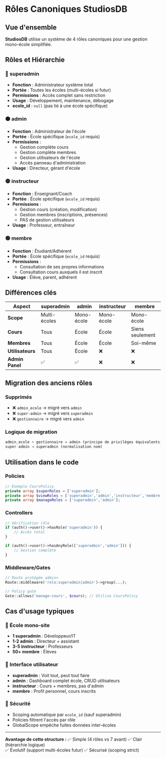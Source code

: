 # Rôles Canoniques StudiosDB

## Vue d'ensemble

**StudiosDB** utilise un système de 4 rôles canoniques pour une gestion mono-école simplifiée.

## Rôles et Hiérarchie

### 🔴 superadmin
- **Fonction** : Administrateur système total
- **Portée** : Toutes les écoles (multi-écoles si futur)
- **Permissions** : Accès complet sans restriction
- **Usage** : Développement, maintenance, débogage
- **ecole_id** : `null` (pas lié à une école spécifique)

### 🟠 admin  
- **Fonction** : Administrateur de l'école
- **Portée** : École spécifique (`ecole_id` requis)  
- **Permissions** : 
  - Gestion complète cours
  - Gestion complète membres
  - Gestion utilisateurs de l'école
  - Accès panneau d'administration
- **Usage** : Directeur, gérant d'école

### 🟡 instructeur
- **Fonction** : Enseignant/Coach
- **Portée** : École spécifique (`ecole_id` requis)
- **Permissions** :
  - Gestion cours (création, modification)  
  - Gestion membres (inscriptions, présences)
  - PAS de gestion utilisateurs
- **Usage** : Professeur, entraîneur

### 🟢 membre
- **Fonction** : Étudiant/Adhérent  
- **Portée** : École spécifique (`ecole_id` requis)
- **Permissions** :
  - Consultation de ses propres informations
  - Consultation cours auxquels il est inscrit
- **Usage** : Élève, parent, adhérent

## Différences clés

| Aspect | superadmin | admin | instructeur | membre |
|--------|------------|-------|-------------|--------|
| **Scope** | Multi-écoles | Mono-école | Mono-école | Mono-école |
| **Cours** | Tous | École | École | Siens seulement |
| **Membres** | Tous | École | École | Soi-même |
| **Utilisateurs** | Tous | École | ❌ | ❌ |
| **Admin Panel** | ✅ | ✅ | ❌ | ❌ |

## Migration des anciens rôles

### Supprimés
- ❌ `admin_ecole` → migré vers `admin`
- ❌ `super-admin` → migré vers `superadmin`  
- ❌ `gestionnaire` → migré vers `admin`

### Logique de migration
```php
admin_ecole + gestionnaire → admin (principe de privilèges équivalents)
super-admin → superadmin (normalisation nom)
```

## Utilisation dans le code

### Policies
```php
// Exemple CoursPolicy
private array $superRoles = ['superadmin'];
private array $viewRoles = ['superadmin','admin','instructeur','membre'];
private array $manageRoles = ['superadmin','admin'];
```

### Controllers
```php
// Vérification rôle
if (auth()->user()->hasRole('superadmin')) {
    // Accès total
}

if (auth()->user()->hasAnyRole(['superadmin','admin'])) {
    // Gestion complète
}
```

### Middleware/Gates
```php
// Route protégée admin+
Route::middleware('role:superadmin|admin')->group(...);

// Policy gate
Gate::allows('manage-cours', $cours); // Utilise CoursPolicy
```

## Cas d'usage typiques

### 🏢 École mono-site
- **1 superadmin** : Développeur/IT
- **1-2 admin** : Directeur + assistant
- **3-5 instructeur** : Professeurs
- **50+ membre** : Élèves

### 📱 Interface utilisateur
- **superadmin** : Voit tout, peut tout faire
- **admin** : Dashboard complet école, CRUD utilisateurs
- **instructeur** : Cours + membres, pas d'admin
- **membre** : Profil personnel, cours inscrits

### 🔐 Sécurité
- Scoping automatique par `ecole_id` (sauf superadmin)
- Policies filtrent l'accès par rôle
- GlobalScope empêche fuites données inter-écoles

---

**Avantage de cette structure :**
✅ Simple (4 rôles vs 7 avant)
✅ Clair (hiérarchie logique)  
✅ Évolutif (support multi-écoles futur)
✅ Sécurisé (scoping strict)

